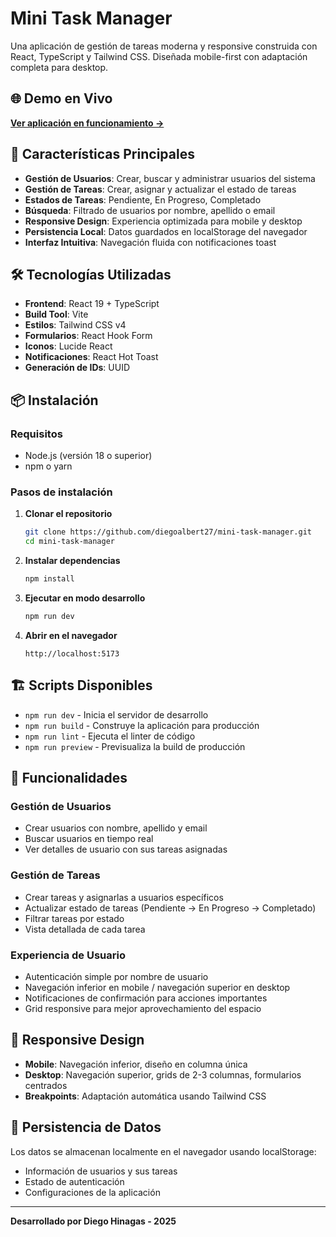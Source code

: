 # Mini Task Manager

Una aplicación de gestión de tareas moderna y responsive construida con React, TypeScript y Tailwind CSS. Diseñada mobile-first con adaptación completa para desktop.

## 🌐 Demo en Vivo

**[Ver aplicación en funcionamiento →](https://mini-task-manager-xi.vercel.app/)**

## 🚀 Características Principales

- **Gestión de Usuarios**: Crear, buscar y administrar usuarios del sistema
- **Gestión de Tareas**: Crear, asignar y actualizar el estado de tareas
- **Estados de Tareas**: Pendiente, En Progreso, Completado
- **Búsqueda**: Filtrado de usuarios por nombre, apellido o email
- **Responsive Design**: Experiencia optimizada para mobile y desktop
- **Persistencia Local**: Datos guardados en localStorage del navegador
- **Interfaz Intuitiva**: Navegación fluida con notificaciones toast

## 🛠️ Tecnologías Utilizadas

- **Frontend**: React 19 + TypeScript
- **Build Tool**: Vite
- **Estilos**: Tailwind CSS v4
- **Formularios**: React Hook Form
- **Iconos**: Lucide React
- **Notificaciones**: React Hot Toast
- **Generación de IDs**: UUID

## 📦 Instalación

### Requisitos

- Node.js (versión 18 o superior)
- npm o yarn

### Pasos de instalación

1. **Clonar el repositorio**
   ```bash
   git clone https://github.com/diegoalbert27/mini-task-manager.git
   cd mini-task-manager
   ```

2. **Instalar dependencias**
   ```bash
   npm install
   ```

3. **Ejecutar en modo desarrollo**
   ```bash
   npm run dev
   ```

4. **Abrir en el navegador**
   ```
   http://localhost:5173
   ```

## 🏗️ Scripts Disponibles

- `npm run dev` - Inicia el servidor de desarrollo
- `npm run build` - Construye la aplicación para producción
- `npm run lint` - Ejecuta el linter de código
- `npm run preview` - Previsualiza la build de producción

## 🎯 Funcionalidades

### Gestión de Usuarios
- Crear usuarios con nombre, apellido y email
- Buscar usuarios en tiempo real
- Ver detalles de usuario con sus tareas asignadas

### Gestión de Tareas
- Crear tareas y asignarlas a usuarios específicos
- Actualizar estado de tareas (Pendiente → En Progreso → Completado)
- Filtrar tareas por estado
- Vista detallada de cada tarea

### Experiencia de Usuario
- Autenticación simple por nombre de usuario
- Navegación inferior en mobile / navegación superior en desktop
- Notificaciones de confirmación para acciones importantes
- Grid responsive para mejor aprovechamiento del espacio

## 📱 Responsive Design

- **Mobile**: Navegación inferior, diseño en columna única
- **Desktop**: Navegación superior, grids de 2-3 columnas, formularios centrados
- **Breakpoints**: Adaptación automática usando Tailwind CSS

## 💾 Persistencia de Datos

Los datos se almacenan localmente en el navegador usando localStorage:
- Información de usuarios y sus tareas
- Estado de autenticación
- Configuraciones de la aplicación

---

**Desarrollado por Diego Hinagas - 2025**
